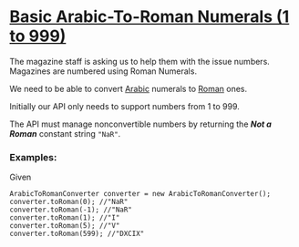 # [Basic Arabic-To-Roman Numerals (1 to 999)](https://www.codewars.com/kata/basic-arabic-to-roman-numerals-1-to-999 "https://www.codewars.com/kata/5580d8dc8e4ee9ffcb000050")

The magazine staff is asking us to help them with the issue numbers. Magazines are numbered using Roman Numerals.

We need to be able to convert [Arabic](https://en.wikipedia.org/wiki/Arabic_numerals) numerals to [Roman](https://en.wikipedia.org/wiki/Roman_numerals) ones.

Initially our API only needs to support numbers from 1 to 999.

The API must manage nonconvertible numbers by returning the ***Not a Roman*** constant string `"NaR"`.

### Examples: ###

Given
```
ArabicToRomanConverter converter = new ArabicToRomanConverter();
converter.toRoman(0); //"NaR"
converter.toRoman(-1); //"NaR"
converter.toRoman(1); //"I"
converter.toRoman(5); //"V"
converter.toRoman(599); //"DXCIX"
```